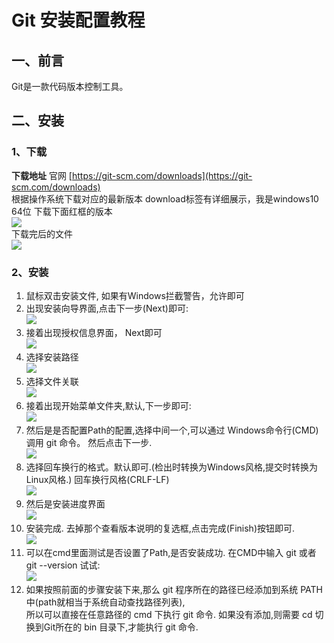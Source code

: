 # Git 安装配置教程
## 一、前言
Git是一款代码版本控制工具。
## 二、安装
### 1、下载
**下载地址** 官网  [https://git-scm.com/downloads](https://git-scm.com/downloads)   
根据操作系统下载对应的最新版本 download标签有详细展示，我是windows10 64位 下载下面红框的版本  
![](https://cdn.jsdelivr.net/gh/csvf/imagehost/imgs/%E5%BE%AE%E4%BF%A1%E6%88%AA%E5%9B%BE_20210304152825.png)  
下载完后的文件  
![](https://cdn.jsdelivr.net/gh/csvf/imagehost/imgs/20201215114936136.png)  
### 2、安装
1. 鼠标双击安装文件, 如果有Windows拦截警告，允许即可   
2. 出现安装向导界面,点击下一步(Next)即可:  
![](https://cdn.jsdelivr.net/gh/csvf/imagehost/imgs/20210304154342.png)  
3. 接着出现授权信息界面， Next即可  
![](https://cdn.jsdelivr.net/gh/csvf/imagehost/imgs/20210304160648.png)  
4. 选择安装路径  
![](https://cdn.jsdelivr.net/gh/csvf/imagehost/imgs/20210304160957.png)  
5. 选择文件关联  
![](https://cdn.jsdelivr.net/gh/csvf/imagehost/imgs/20210304161035.png)  
6. 接着出现开始菜单文件夹,默认,下一步即可:  
![](https://cdn.jsdelivr.net/gh/csvf/imagehost/imgs/20210304161106.png)  
7. 然后是是否配置Path的配置,选择中间一个,可以通过 Windows命令行(CMD)调用 git 命令。 然后点击下一步.  
![](https://cdn.jsdelivr.net/gh/csvf/imagehost/imgs/20210304161200.png)  
8. 选择回车换行的格式。默认即可.(检出时转换为Windows风格,提交时转换为Linux风格.) 回车换行风格(CRLF-LF)  
![](https://cdn.jsdelivr.net/gh/csvf/imagehost/imgs/20210304161308.png)  
9. 然后是安装进度界面  
![](https://cdn.jsdelivr.net/gh/csvf/imagehost/imgs/20210304161349.png)  
10. 安装完成. 去掉那个查看版本说明的复选框,点击完成(Finish)按钮即可.  
![](https://cdn.jsdelivr.net/gh/csvf/imagehost/imgs/20210304161413.png)  
11. 可以在cmd里面测试是否设置了Path,是否安装成功. 在CMD中输入 git 或者 git --version 试试:  
![](https://cdn.jsdelivr.net/gh/csvf/imagehost/imgs/20210304161447.png)
12. 如果按照前面的步骤安装下来,那么 git 程序所在的路径已经添加到系统 PATH 中(path就相当于系统自动查找路径列表),  
所以可以直接在任意路径的 cmd 下执行 git 命令. 如果没有添加,则需要 cd 切换到Git所在的 bin 目录下,才能执行 git 命令.





